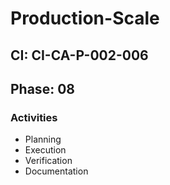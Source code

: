 # Production-Scale

## CI: CI-CA-P-002-006
## Phase: 08

### Activities
- Planning
- Execution
- Verification
- Documentation
